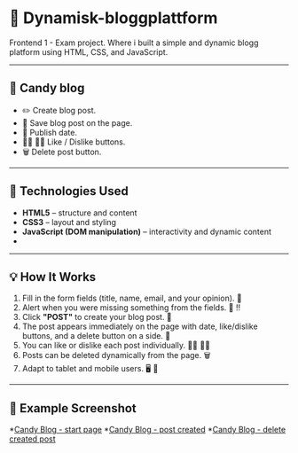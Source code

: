 # 📝 Dynamisk-bloggplattform

Frontend 1 - Exam project. Where i built a simple and dynamic blogg platform 
using HTML, CSS, and JavaScript.

----------------------------------------------------------------------------

## 🍭 Candy blog

- ✏️ Create blog post.
- 💾 Save blog post on the page.
- 📆 Publish date.
- 👍🏻 👎🏼 Like / Dislike buttons.
- 🗑️ Delete post button.


----------------------------------------------------------------------------

## 🚀 Technologies Used

- **HTML5** – structure and content  
- **CSS3** – layout and styling  
- **JavaScript (DOM manipulation)** – interactivity and dynamic content
- 
----------------------------------------------------------------------------

## 💡 How It Works

1. Fill in the form fields (title, name, email, and your opinion). 📝
2. Alert when you were missing something from the fields. 🚨 ‼️
3. Click **"POST"** to create your blog post. 🚀  
4. The post appears immediately on the page with date, like/dislike buttons, and a delete button on a side. 💌 
5. You can like or dislike each post individually. 👍🏻 👎🏼 
6. Posts can be deleted dynamically from the page. 🗑️
7. Adapt to tablet and mobile users. 🖥️ 📱  


----------------------------------------------------------------------------

## 📸 Example Screenshot

*[Candy Blog - start page](https://github.com/ManauTunjae/blog-platform/blob/main/img/Candy-blog1.png)
*[Candy Blog - post created](https://github.com/ManauTunjae/blog-platform/blob/main/img/Candy-blog2.png)
*[Candy Blog - delete created post](https://github.com/ManauTunjae/blog-platform/blob/main/img/Candy-blog3.png)
